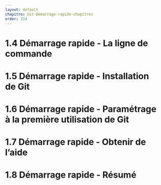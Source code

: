 ```yaml
---
layout: default
chapitre: Git-Démarrage-rapide-chapitres
order: 214
---
```


# 1.4 Démarrage rapide - La ligne de commande
# 1.5 Démarrage rapide - Installation de Git
# 1.6 Démarrage rapide - Paramétrage à la première utilisation de Git
# 1.7 Démarrage rapide - Obtenir de l’aide
# 1.8 Démarrage rapide - Résumé

<!-- nex slide -->
